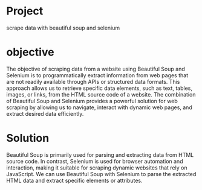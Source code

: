 # Project
scrape data with beautiful soup and selenium

# objective
The objective of scraping data from a website using Beautiful Soup and Selenium is to programmatically extract information from web pages that are not readily available through APIs or structured data formats. This approach allows us to retrieve specific data elements, such as text, tables, images, or links, from the HTML source code of a website. The combination of Beautiful Soup and Selenium provides a powerful solution for web scraping by allowing us to navigate, interact with dynamic web pages, and extract desired data efficiently.

# Solution
Beautiful Soup is primarily used for parsing and extracting data from HTML source code. In contrast, Selenium is used for browser automation and interaction, making it suitable for scraping dynamic websites that rely on JavaScript. We can use Beautiful Soup with Selenium to parse the extracted HTML data and extract specific elements or attributes.

